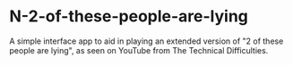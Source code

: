 # N-2-of-these-people-are-lying
A simple interface app to aid in playing an extended version of "2 of these people are lying", as seen on YouTube from The Technical Difficulties.

